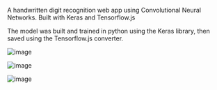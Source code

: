 A handwritten digit recognition web app using Convolutional Neural Networks. Built with Keras and Tensorflow.js

The model was built and trained in python using the Keras library, then saved using the Tensorflow.js converter.

![image](https://github.com/Shabab991/Hand-Written-Digit-Recognition/assets/153539438/f9d46264-ddd8-44e4-868c-04d73755d38c)

![image](https://github.com/Shabab991/Hand-Written-Digit-Recognition/assets/153539438/a89d7a36-78d5-414d-8d5a-06538582f879)

![image](https://github.com/Shabab991/Hand-Written-Digit-Recognition/assets/153539438/66529a04-c468-4de9-aada-1d47dae2ed0d)
